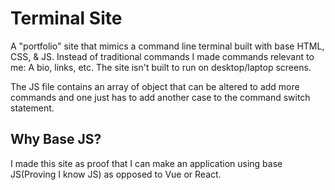# Terminal Site
A "portfolio" site that mimics a command line terminal built with base HTML, CSS, &amp; JS. Instead of traditional commands I made commands relevant to me: A bio, links, etc. The site isn't built to run on desktop/laptop screens.

The JS file contains an array of object that can be altered to add more commands and one just has to add another case to the command switch statement. 

## Why Base JS?
I made this site as proof that I can make an application using base JS(Proving I know JS) as opposed to Vue or React.
